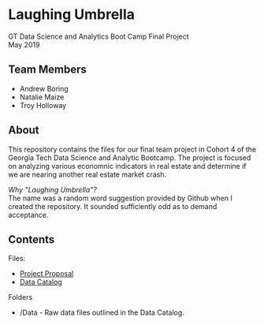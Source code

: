 # Laughing Umbrella
GT Data Science and Analytics Boot Camp Final Project  
May 2019  

## Team Members
 - Andrew Boring
 - Natalie Maize
 - Troy Holloway


## About 
This repository contains the files for our final team project in Cohort 4 of the Georgia Tech Data Science and Analytic Bootcamp. The project is focused on analyzing various economnic indicators in real estate and determine if we are nearing another real estate market crash. 

*Why "Laughing Umbrella"?*   
The name was a random word suggestion provided by Github when I created the repository. It sounded sufficiently odd as to demand acceptance. 

## Contents
Files:
- [Project Proposal](https://github.com/andrewboring/laughing-umbrella/blob/master/Project-Proposal.md)
- [Data Catalog](https://github.com/andrewboring/laughing-umbrella/blob/master/Data-Catalog.md)

Folders
- /Data - Raw data files outlined in the Data Catalog. 





